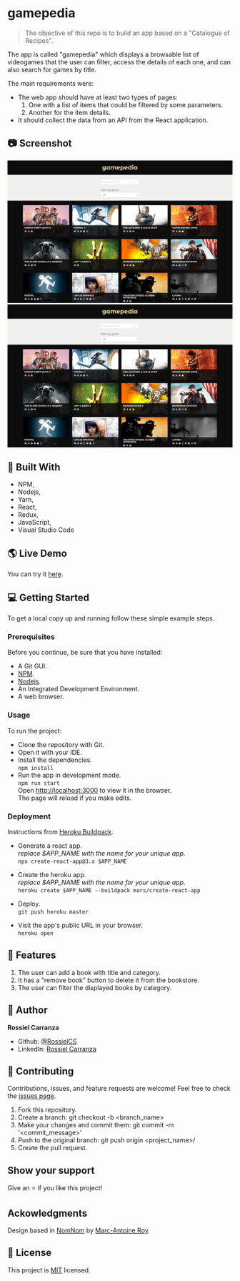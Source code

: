 # gamepedia

> The objective of this repo is to build an app based on a "Catalogue of Recipes".<br />

The app is called "gamepedia" which displays a browsable list of videogames that the user can filter, access the details of each one, and can also search for games by title.<br />

The main requirements were:<br />
* The web app should have at least two types of pages: 
    1. One with a list of items that could be filtered by some parameters.
    2. Another for the item details.<br />
* It should collect the data from an API from the React application.

## :camera: Screenshot

<p align="center">
  <img width="800" src="./src/assets/images/screenshot.png">
  <img width="800" src="./src/assets/images/screenshot.png">
</p>

## :hammer:  Built With

- NPM,
- Nodejs,
- Yarn,
- React,
- Redux,
- JavaScript,
- Visual Studio Code


## :earth_americas: Live Demo

You can try it [here](https://rossielcs-catalogue-games.herokuapp.com/).


## :computer: Getting Started

To get a local copy up and running follow these simple example steps.

### Prerequisites
Before you continue, be sure that you have installed:

- A Git GUI.
- [NPM](https://www.npmjs.com/get-npm).
- [Nodejs](https://nodejs.org/en/).
- An Integrated Development Environment.
- A web browser.

### Usage
To run the project:

- Clone the repository with Git.
- Open it with your IDE.
- Install the dependencies.<br /> 
`npm install`
- Run the app in development mode.<br />
`npm run start`<br />
Open [http://localhost:3000](http://localhost:3000) to view it in the browser.<br />
The page will reload if you make edits.

### Deployment
Instructions from [Heroku Buildpack](https://github.com/mars/create-react-app-buildpack).

- Generate a react app.<br />
*replace $APP_NAME with the name for your unique app*.<br />
`npx create-react-app@3.x $APP_NAME`

- Create the heroku app.<br />
*replace $APP_NAME with the name for your unique app*.<br />
`heroku create $APP_NAME --buildpack mars/create-react-app`

- Deploy.<br />
`git push heroku master`

- Visit the app's public URL in your browser.<br />
`heroku open`

## :gem:  Features
1. The user can add a book with title and category.
2. It has a "remove book" button to delete it from the bookstore.
3. The user can filter the displayed books by category.

## :woman:  Author

**Rossiel Carranza**

- Github: [@RossielCS](https://github.com/RossielCS)
- LinkedIn: [Rossiel Carranza](https://www.linkedin.com/in/rossiel-carranza/)

## 🤝 Contributing

Contributions, issues, and feature requests are welcome!
Feel free to check the [issues page](issues/).

1. Fork this repository.
2. Create a branch: git checkout -b <branch_name>
3. Make your changes and commit them: git commit -m '<commit_message>'
4. Push to the original branch: git push origin <project_name>/<location>
5. Create the pull request.

## Show your support

Give an ⭐️ if you like this project!

## Ackowledgments

Design based in [NomNom](https://www.behance.net/gallery/11351281/NomNom) by [Marc-Antoine Roy](https://www.behance.net/enfantroy).

## 📝  License

This project is [MIT](lic.url) licensed.